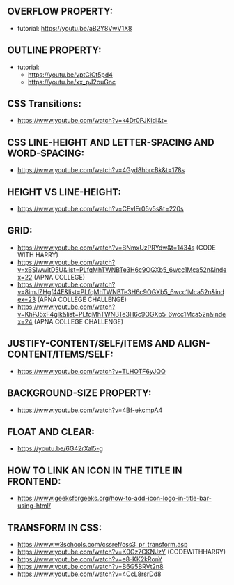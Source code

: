 ## OVERFLOW PROPERTY:
- tutorial: https://youtu.be/aB2Y8VwV1X8

## OUTLINE PROPERTY:
- tutorial: 
    - https://youtu.be/vptCiCt5pd4
    - https://youtu.be/xx_pJ2ouGnc

## CSS Transitions:
- https://www.youtube.com/watch?v=k4Dr0PJKidI&t=

## CSS LINE-HEIGHT AND LETTER-SPACING AND WORD-SPACING:
- https://www.youtube.com/watch?v=4Gyd8hbrcBk&t=178s

## HEIGHT VS LINE-HEIGHT:
- https://www.youtube.com/watch?v=CEvIEr05v5s&t=220s

## GRID:
- https://www.youtube.com/watch?v=BNmxUzPRYdw&t=1434s  (CODE WITH HARRY)
- https://www.youtube.com/watch?v=xBSlwwitD5U&list=PLfqMhTWNBTe3H6c9OGXb5_6wcc1Mca52n&index=22  (APNA COLLEGE)
- https://www.youtube.com/watch?v=8imJZHgf44E&list=PLfqMhTWNBTe3H6c9OGXb5_6wcc1Mca52n&index=23  (APNA COLLEGE CHALLENGE)
- https://www.youtube.com/watch?v=KhPJ5xF4gIk&list=PLfqMhTWNBTe3H6c9OGXb5_6wcc1Mca52n&index=24  (APNA COLLEGE CHALLENGE)

## JUSTIFY-CONTENT/SELF/ITEMS AND ALIGN-CONTENT/ITEMS/SELF:
- https://www.youtube.com/watch?v=TLHOTF6yJQQ

## BACKGROUND-SIZE PROPERTY:
- https://www.youtube.com/watch?v=4Bf-ekcmpA4

## FLOAT AND CLEAR:
- https://youtu.be/6G42rXal5-g

## HOW TO LINK AN ICON IN THE TITLE IN FRONTEND:
- https://www.geeksforgeeks.org/how-to-add-icon-logo-in-title-bar-using-html/

## TRANSFORM IN CSS:
- https://www.w3schools.com/cssref/css3_pr_transform.asp
- https://www.youtube.com/watch?v=K0Gz7CKNJzY (CODEWITHHARRY)
- https://www.youtube.com/watch?v=e8-KK2kRonY
- https://www.youtube.com/watch?v=B6G5BRVt2n8
- https://www.youtube.com/watch?v=4CcL8rsrDd8

